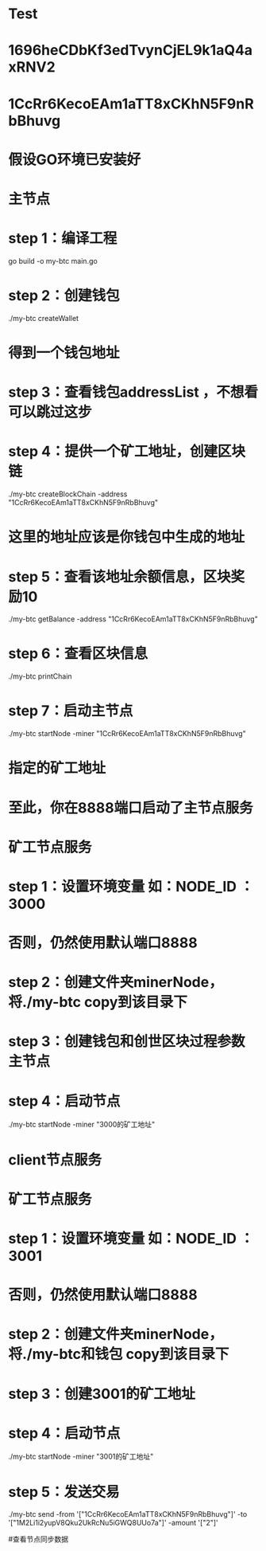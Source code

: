 # Test
# 1696heCDbKf3edTvynCjEL9k1aQ4axRNV2
# 1CcRr6KecoEAm1aTT8xCKhN5F9nRbBhuvg

# 假设GO环境已安装好

# 主节点
# step 1：编译工程
go build -o my-btc main.go

# step 2：创建钱包
./my-btc createWallet
# 得到一个钱包地址

# step 3：查看钱包addressList ，不想看可以跳过这步

# step 4：提供一个矿工地址，创建区块链
./my-btc createBlockChain -address "1CcRr6KecoEAm1aTT8xCKhN5F9nRbBhuvg"
# 这里的地址应该是你钱包中生成的地址

# step 5：查看该地址余额信息，区块奖励10
./my-btc getBalance -address "1CcRr6KecoEAm1aTT8xCKhN5F9nRbBhuvg"

# step 6：查看区块信息
./my-btc printChain

# step 7：启动主节点
./my-btc startNode -miner "1CcRr6KecoEAm1aTT8xCKhN5F9nRbBhuvg"
# 指定的矿工地址
# 至此，你在8888端口启动了主节点服务

# 矿工节点服务
# step 1：设置环境变量 如：NODE_ID ：3000
# 否则，仍然使用默认端口8888

# step 2：创建文件夹minerNode，将./my-btc copy到该目录下

# step 3：创建钱包和创世区块过程参数主节点

# step 4：启动节点
./my-btc startNode -miner "3000的矿工地址"

# client节点服务
# 矿工节点服务
# step 1：设置环境变量 如：NODE_ID ：3001
# 否则，仍然使用默认端口8888

# step 2：创建文件夹minerNode，将./my-btc和钱包 copy到该目录下

# step 3：创建3001的矿工地址

# step 4：启动节点
./my-btc startNode -miner "3001的矿工地址"

# step 5：发送交易
./my-btc send -from '["1CcRr6KecoEAm1aTT8xCKhN5F9nRbBhuvg"]' -to '["1M2Li1i2yupV8Qku2UkRcNu5iGWQ8UUo7a"]' -amount '["2"]'

#查看节点同步数据